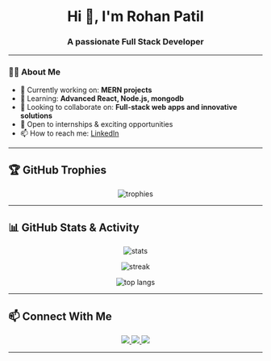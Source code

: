 <h1 align="center">Hi 👋, I'm Rohan Patil</h1>
<h3 align="center">A passionate Full Stack Developer </h3>

---

### 👨‍💻 About Me  
- 🔭 Currently working on: **MERN projects**  
- 🌱 Learning: **Advanced React, Node.js, mongodb**  
- 👯 Looking to collaborate on: **Full-stack web apps and innovative solutions**  
- 💼 Open to internships & exciting opportunities  
- 📫 How to reach me: [LinkedIn](https://www.linkedin.com/in/rohan-patil-88146525a/)

---

## 🏆 GitHub Trophies  
<p align="center">
  <img src="https://github-profile-trophy.vercel.app/?username=rohan7003&theme=radical&row=2&column=4" alt="trophies" />
</p>

---

## 📊 GitHub Stats & Activity  
<p align="center">
  <img src="https://github-readme-stats-sigma-five.vercel.app/api?username=rohan7003&show_icons=true&theme=radical" alt="stats" />
</p>

<p align="center">
  <img src="https://github-readme-streak-stats.herokuapp.com/?user=rohan7003&theme=radical" alt="streak" />
</p>

<p align="center">
  <img src="https://github-readme-stats-sigma-five.vercel.app/api/top-langs/?username=rohan7003&layout=compact&theme=radical" alt="top langs" />
</p>

---

## 📫 Connect With Me  
<p align="center">
  <a href="https://www.linkedin.com/in/rohan-patil-88146525a/" target="_blank">
    <img src="https://img.shields.io/badge/LinkedIn-0077B5?style=for-the-badge&logo=linkedin&logoColor=white" />
  </a>
 <a href="mailto:rohanrpatil7003@gmail.com">
  <img src="https://img.shields.io/badge/Gmail-D14836?style=for-the-badge&logo=gmail&logoColor=white" />
</a>
  <a href="https://x.com/RohanPatil30831" target="_blank">
  <img src="https://img.shields.io/badge/X-000000?style=for-the-badge&logo=x&logoColor=white" />
</a>
</p>

---


